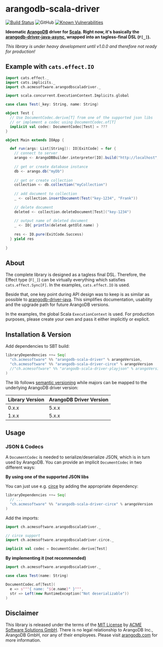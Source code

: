 arangodb-scala-driver
=====================

[![Build Status](https://travis-ci.org/acme-software/arangodb-scala-driver.svg?branch=master)](https://travis-ci.org/acme-software/arangodb-scala-driver) 
![GitHub](https://img.shields.io/github/license/acme-software/arangodb-scala-driver.svg) 
[![Known Vulnerabilities](https://snyk.io//test/github/acme-software/arangodb-scala-driver/badge.svg?targetFile=build.sbt)](https://snyk.io//test/github/acme-software/arangodb-scala-driver?targetFile=build.sbt)

**Ideomatic [ArangoDB](https://www.arangodb.com) driver for [Scala](https://scala-lang.org). Right now, it's basically 
the [arangodb-driver-java-async](https://github.com/arangodb/arangodb-java-driver-async), wrapped into an tagless-final 
DSL (`F[_]`).**

*This library is under heavy development until v1.0.0 and therefore not ready for production!*

Example with `cats.effect.IO`
-----------------------------

```scala
import cats.effect._
import cats.implicits._
import ch.acmesoftware.arangodbscaladriver._

import scala.concurrent.ExecutionContext.Implicits.global

case class Test(_key: String, name: String)

object Test {
  // Use DocumentCodec.derive[T] from one of the supported json libs 
  // or implement a codec using DocumentCodec.of[T]
  implicit val codec: DocumentCodec[Test] = ???
}

object Main extends IOApp {

  def run(args: List[String]): IO[ExitCode] = for {
    // connect to server
    arango <- ArangoDBBuilder.interpreter[IO].build("http://localhost", 8529)
    
    // get or create database instance
    db <- arango.db("myDb")
    
    // get or create collection
    collection <- db.collection("myCollection")
    
    // add document to collection
    _ <- collection.insertDocument(Test("key-1234", "Frank"))
    
    // delete document
    deleted <- collection.deleteDocument[Test]("key-1234")
    
    // output name of deleted document
    _ <- IO{ println(deleted.getOld.name) }
    
    res <- IO.pure(ExitCode.Success)
  } yield res
  
}
```

About
-----

The complete library is designed as a tagless final DSL. Therefore, the Effect type (`F[_]`) can be virtually everything
which satisfies `cats.effect.Sync[F]`. In the examples, `cats.effect.IO` is used.

Beside that, one key point during API design was to keep is as similar as possible to 
[arangodb-driver-java](https://github.com/arangodb/arangodb-java-driver). This simplifies documentation, usability and 
the upgrade path for future ArangoDB versions.

In the examples, the global Scala `ExecutionContext` is used. For production purposes, please create your own and pass 
it either implicitly or explicit.

Installation & Version
----------------------

Add dependencies to SBT build:

```scala
libraryDependencies ++= Seq(
  "ch.acmesoftware" %% "arangodb-scala-driver" % arangoVersion,
  "ch.acmesoftware" %% "arangodb-scala-driver-circe" % arangoVersion
  //"ch.acmesoftware" %% "arangodb-scala-driver-playjson" % arangoVersion
)
```
 
The lib follows [semantic versioning](https://semver.org/) while majors can be mapped to the underlying ArangoDB driver 
version:

| Library Version | ArangoDB Driver Version |
|-----------------|-------------------------|
| 0.x.x           | 5.x.x                   |
| 1.x.x           | 5.x.x                   |

Usage
-----

### JSON & Codecs

A `DocumentCodec` is needed to serialize/deserialize JSON, which is in turn used by ArangoDB. You can provide an 
implicit `DocumentCodec` in two different ways:

**By using one of the supported JSON libs**

You can just use e.g. [circe]() by adding the appropriate dependency:

```scala
libraryDependencies ++= Seq(
  // ...
  "ch.acmesoftware" %% "arangodb-scala-driver-circe" % arangoVersion
)
```

Add the imports:

```scala
import ch.acmesoftware.arangodbscaladriver._

// circe support
import ch.acmesoftware.arangodbscaladriver.circe._

implicit val codec = DocumentCodec.derive[Test]

```

**By implementing it (not recommended)**

```scala
import ch.acmesoftware.arangodbscaladriver._

case class Test(name: String)

DocumentCodec.of[Test](
  e => s"""{ name: "${e.name}" }""", 
  str => Left(new RuntimeException("Not deserializable"))
)
```

Disclaimer
----------

This library is released under the terms of the [MIT License](LICENSE.txt) by 
[ACME Software Solutions GmbH](https://www.acmesoftware.ch). There is no legal relationship to ArangoDB Inc., 
ArangoDB GmbH, nor any of their employees. Please visit [arangodb.com](https://www.arangodb.com) for more information.
